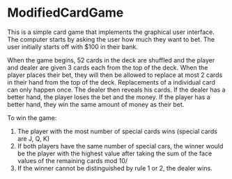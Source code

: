 # ModifiedCardGame
This is a simple card game that implements the graphical user interface. The computer starts by asking the user how much they want to bet. The user initially starts off with $100 in their bank. 

When the game begins, 52 cards in the deck are shuffled and the player and dealer are given 3 cards each from the top of the deck. When the player places their bet, they will then be allowed to replace at most 2 cards in their hand from the top of the deck. Replacements of a individual card can only happen once. The dealer then reveals his cards. If the dealer has a better hand, the player loses the bet and the money. If the player has a better hand, they win the same amount of money as their bet. 

To win the game:
1) The player with the most number of special cards wins (special cards are J, Q, K)
2) If both players have the same number of special cars, the winner would be the player with the highest value after taking the sum of the face values of the remaining cards mod 10/
3) If the winner cannot be distinguished by rule 1 or 2, the dealer wins.

